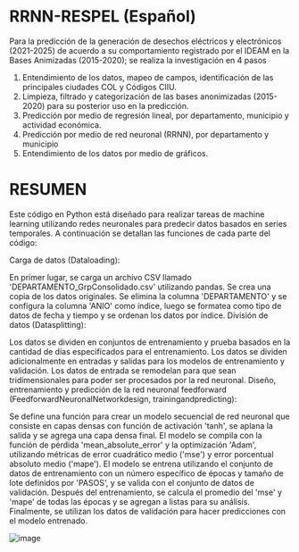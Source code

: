 # RRNN-RESPEL (Español)
Para la predicción de la generación de desechos eléctricos y electrónicos (2021-2025) de acuerdo a su comportamiento registrado por el IDEAM en la Bases Animizadas (2015-2020); se realiza la investigación en 4 pasos

1. Entendimiento de los datos, mapeo de campos, identificación de las principales ciudades COL y Códigos CIIU.
2. Limpieza, filtrado y categorización de las bases anonimizadas (2015-2020) para su posterior uso en la predicción.
3. Predicción por medio de regresión lineal, por departamento, municipio y actividad económica.
4. Predicción por medio de red neuronal (RRNN), por departamento y municipio
5. Entendimiento de los datos por medio de gráficos.

# RESUMEN
Este código en Python está diseñado para realizar tareas de machine learning utilizando redes neuronales para predecir datos basados en series temporales. A continuación se detallan las funciones de cada parte del código:

Carga de datos (Dataloading):

En primer lugar, se carga un archivo CSV llamado 'DEPARTAMENTO_GrpConsolidado.csv' utilizando pandas.
Se crea una copia de los datos originales.
Se elimina la columna 'DEPARTAMENTO' y se configura la columna 'ANIO' como índice, luego se formatea como tipo de datos de fecha y tiempo y se ordenan los datos por índice.
División de datos (Datasplitting):

Los datos se dividen en conjuntos de entrenamiento y prueba basados en la cantidad de días especificados para el entrenamiento.
Los datos se dividen adicionalmente en entradas y salidas para los modelos de entrenamiento y validación.
Los datos de entrada se remodelan para que sean tridimensionales para poder ser procesados por la red neuronal.
Diseño, entrenamiento y predicción de la red neuronal feedforward (FeedforwardNeuronalNetworkdesign, trainingandpredicting):

Se define una función para crear un modelo secuencial de red neuronal que consiste en capas densas con función de activación 'tanh', se aplana la salida y se agrega una capa densa final.
El modelo se compila con la función de pérdida 'mean_absolute_error' y la optimización 'Adam', utilizando métricas de error cuadrático medio ('mse') y error porcentual absoluto medio ('mape').
El modelo se entrena utilizando el conjunto de datos de entrenamiento con un número específico de épocas y tamaño de lote definidos por 'PASOS', y se valida con el conjunto de datos de validación.
Después del entrenamiento, se calcula el promedio del 'mse' y 'mape' de todas las épocas y se agregan a listas para su análisis.
Finalmente, se utilizan los datos de validación para hacer predicciones con el modelo entrenado.

![image](https://github.com/user-attachments/assets/ca59e69a-b40a-46cf-99ce-5d510de4272e)
